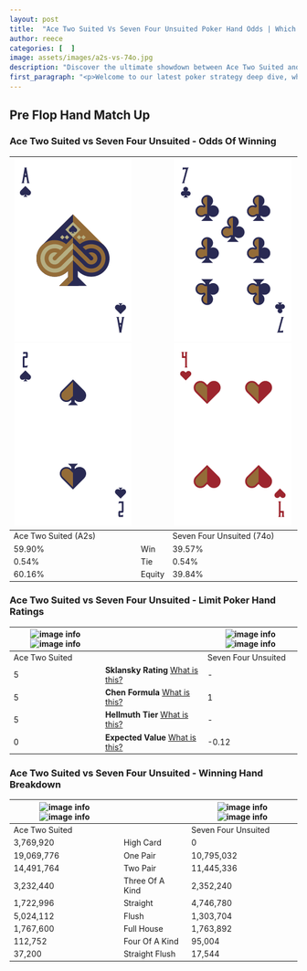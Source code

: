 ```yaml
---
layout: post
title:  "Ace Two Suited Vs Seven Four Unsuited Poker Hand Odds | Which Is The Better Hand In Poker? A Complete Guide"
author: reece
categories: [  ]
image: assets/images/a2s-vs-74o.jpg
description: "Discover the ultimate showdown between Ace Two Suited and Seven Four Unsuited in poker! Uncover the odds, strategies, and scenarios where one hand triumphs over the other. Get ready to up your poker game with this thrilling analysis."
first_paragraph: "<p>Welcome to our latest poker strategy deep dive, where we're pitting two distinct hands against each other in a high-stakes showdown: Ace Two Suited vs Seven Four Unsuited.</p><p>In the dynamic world of poker, every decision counts, and knowing which hand holds the upper hand is key to your success at the table.</p><p>In this article, we'll dissect these two hands, explore the scenarios where one dominates the other, and equip you with the knowledge to make strategic choices that can tip the odds in your favor.</p><p>Get ready to unravel the intriguing dynamics of these poker hands and elevate your game to new heights.</p>"
---
```




[comment]: # (sp0)

## Pre Flop Hand Match Up

<div class="table hand-ratings" markdown="1"> 



### Ace Two Suited vs Seven Four Unsuited - Odds Of Winning


    
| ![image info](assets/images/hand1/a.png) ![image info](assets/images/hand1/2.png) |  | ![image info](assets/images/hand2/7.png) ![image info](assets/images/hand2/4o.png) |
| -------- | -------- | -------- |
| Ace Two Suited (A2s) |  | Seven Four Unsuited (74o) |
| 59.90% | Win | 39.57% |
| 0.54% | Tie | 0.54% |
| 60.16% | Equity | 39.84% |




[comment]: # (sp1)



### Ace Two Suited vs Seven Four Unsuited - Limit Poker Hand Ratings


    
| ![image info](https://www.riverpairs.com/assets/images/hand1/a.png) ![image info](https://www.riverpairs.com/assets/images/hand1/2.png) |  | ![image info](https://www.riverpairs.com/assets/images/hand2/7.png) ![image info](https://www.riverpairs.com/assets/images/hand2/4o.png) |
| -------- | -------- | -------- |
| Ace Two Suited |  | Seven Four Unsuited |
| 5 | **Sklansky Rating** [What is this?](/sklansky-rating-explained) | - |
| 5 | **Chen Formula** [What is this?](/chen-formula-explained) | 1 |
| 5 | **Hellmuth Tier** [What is this?](/Hellmuth-tier-explained) | - |
| 0 | **Expected Value** [What is this?](/expected-value-explained) | -0.12 |




[comment]: # (sp2)



### Ace Two Suited vs Seven Four Unsuited - Winning Hand Breakdown


    
| ![image info](https://www.riverpairs.com/assets/images/hand1/a.png) ![image info](https://www.riverpairs.com/assets/images/hand1/2.png) |  | ![image info](https://www.riverpairs.com/assets/images/hand2/7.png) ![image info](https://www.riverpairs.com/assets/images/hand2/4o.png) |
| -------- | -------- | -------- |
| Ace Two Suited |  | Seven Four Unsuited |
| 3,769,920 | High Card | 0 |
| 19,069,776 | One Pair | 10,795,032 |
| 14,491,764 | Two Pair | 11,445,336 |
| 3,232,440 | Three Of A Kind | 2,352,240 |
| 1,722,996 | Straight | 4,746,780 |
| 5,024,112 | Flush | 1,303,704 |
| 1,767,600 | Full House | 1,763,892 |
| 112,752 | Four Of A Kind | 95,004 |
| 37,200 | Straight Flush | 17,544 |




[comment]: # (sp3)



</div>

[comment]: # (sp4)



[comment]: # (sp5)

